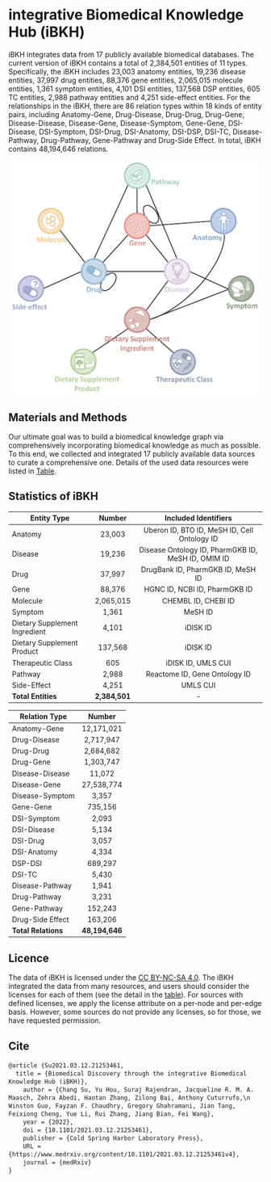 # integrative Biomedical Knowledge Hub (iBKH)
iBKH integrates data from 17 publicly available biomedical databases. The current version of iBKH contains a total of 2,384,501 entities of 11 types. Specifically, the iBKH includes 23,003 anatomy entities, 19,236 disease entities, 37,997 drug entities, 88,376 gene entities, 2,065,015 molecule entities, 1,361 symptom entities, 4,101 DSI entities, 137,568 DSP entities, 605 TC entities, 2,988 pathway entities and 4,251 side-effect entities. For the relationships in the iBKH, there are 86 relation types within 18 kinds of entity pairs, including Anatomy-Gene, Drug-Disease, Drug-Drug, Drug-Gene, Disease-Disease, Disease-Gene, Disease-Symptom, Gene-Gene, DSI-Disease, DSI-Symptom, DSI-Drug, DSI-Anatomy, DSI-DSP, DSI-TC, Disease-Pathway, Drug-Pathway, Gene-Pathway and Drug-Side Effect. In total, iBKH contains 48,194,646 relations.

<img src="iBKH_Schema.png" width="500">

## Materials and Methods
Our ultimate goal was to build a biomedical knowledge graph via comprehensively incorporating biomedical knowledge as much as possible. To this end, we collected and integrated 17 publicly available data sources to curate a comprehensive one. Details of the used data resources were listed in [Table](https://github.com/wcm-wanglab/iBKH/blob/main/Source%20Information/README.md).

## Statistics of iBKH
| Entity Type    | Number    | Included Identifiers |
| ---------------|:---------:|:--------------------:|
| Anatomy        | 23,003    | Uberon ID, BTO ID, MeSH ID, Cell Ontology ID |
| Disease        | 19,236    | Disease Ontology ID, PharmGKB ID, MeSH ID, OMIM ID |
| Drug           | 37,997    | DrugBank ID, PharmGKB ID, MeSH ID |
| Gene           | 88,376    | HGNC ID, NCBI ID, PharmGKB ID |
| Molecule       | 2,065,015 | CHEMBL ID, CHEBI ID |
| Symptom        | 1,361       | MeSH ID |
| Dietary Supplement Ingredient |	4,101	| iDISK ID |
| Dietary Supplement Product |	137,568 |	iDISK ID |
| Therapeutic Class |	605 |	iDISK ID, UMLS CUI |
| Pathway | 2,988 | Reactome ID, Gene Ontology ID |
| Side-Effect | 4,251 | UMLS CUI |
| **Total Entities** | **2,384,501** | - |

| Relation Type   |	Number     |
| ----------------|:----------:|
| Anatomy-Gene	  | 12,171,021 |
| Drug-Disease	  | 2,717,947  |
| Drug-Drug	      | 2,684,682  |
| Drug-Gene	      | 1,303,747  |
| Disease-Disease	| 11,072     |
| Disease-Gene	  | 27,538,774 |
| Disease-Symptom	| 3,357      |
| Gene-Gene	      | 735,156  |
| DSI-Symptom     |	2,093      |
| DSI-Disease	    | 5,134      |
| DSI-Drug        | 3,057      |
| DSI-Anatomy     |	4,334      |
| DSP-DSI         |	689,297    |
| DSI-TC          |	5,430      |
| Disease-Pathway | 1,941      |
| Drug-Pathway    | 3,231      |
| Gene-Pathway    | 152,243    |
| Drug-Side Effect| 163,206    |
| **Total Relations** | **48,194,646** |

## Licence
The data of iBKH is licensed under the [CC BY-NC-SA 4.0](https://creativecommons.org/licenses/by-nc-sa/4.0/). The iBKH integrated the data from many resources, and users should consider the licenses for each of them (see the detail in the [table](https://github.com/wcm-wanglab/iBKH/blob/main/Source%20Information/README.md)). For sources with defined licenses, we apply the license attribute on a per-node and per-edge basis. However, some sources do not provide any licenses, so for those, we have requested permission.

## Cite
```
@article {Su2021.03.12.21253461,
  title = {Biomedical Discovery through the integrative Biomedical Knowledge Hub (iBKH)},
	author = {Chang Su, Yu Hou, Suraj Rajendran, Jacqueline R. M. A. Maasch, Zehra Abedi, Haotan Zhang, Zilong Bai, Anthony Cuturrufo,\n Winston Guo, Fayzan F. Chaudhry, Gregory Ghahramani, Jian Tang, Feixiong Cheng, Yue Li, Rui Zhang, Jiang Bian, Fei Wang},
	year = {2022},
	doi = {10.1101/2021.03.12.21253461},
	publisher = {Cold Spring Harbor Laboratory Press},
	URL = {https://www.medrxiv.org/content/10.1101/2021.03.12.21253461v4},
	journal = {medRxiv}
}

```


